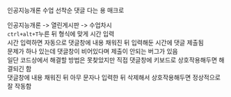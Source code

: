 인공지능개론 수업 선착순 댓글 다는 용 매크로   

인공지능개론 -> 열린게시판 -> 수업차시   
`ctrl+alt+T`누른 뒤 형식에 맞게 시간 입력   
시간 입력하면 자동으로 댓글창에 내용 채워진 뒤 입력해둔 시간에 댓글 제출됨   
문제가 하나 있는데 댓글창이 비어있다며 제출이 안되는 버그가 있음   
일단 코드상에서 해결할 방법은 못찾았지만 직접 댓글창에 키보드로 상호작용해두면 해결되긴 함   
댓글창에 내용 채워진 뒤 아무 문자나 입력한 뒤 삭제해서 상호작용해두면 정상적으로 잘 작동함   
